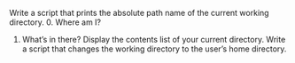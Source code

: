 Write a script that prints the absolute path name of the current working directory.
0. Where am I?
1. What’s in there?
Display the contents list of your current directory.
Write a script that changes the working directory to the user’s home directory.
